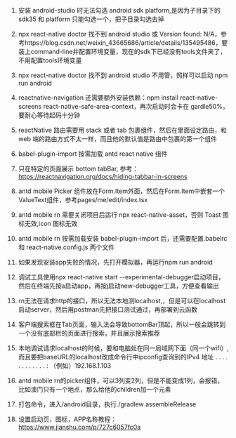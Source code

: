 1. 安装 android-studio 时无法勾选 android sdk platform,是因为子目录下的 sdk35 和 platform 只能勾选一个，把子目录勾选去掉

2. npx react-native doctor 找不到 android studio 或 Version found: N/A，参考https://blog.csdn.net/weixin_43665686/article/details/135495486，要装上command-line并配置环境变量，现在的sdk下已经没有tools文件夹了，不用配置tools环境变量

3. npx react-native doctor 找不到 android studio 不用管，照样可以启动 npm run android

4. reactnative-navigation 还需要额外安装依赖：npm install react-native-screens react-native-safe-area-context，再次启动时会卡在 gardle50%，要耐心等待起码十分钟

5. reactNative 路由需要用 stack 或者 tab 包裹组件，然后在里面设定路由，和 web 端的路由方式不太一样，而且他的默认值是路由中包裹的第一个组件

6. babel-plugin-import 按需加载 antd react native 组件

7. 只在特定的页面展示 bottom tabBar, 参考：https://reactnavigation.org/docs/hiding-tabbar-in-screens

8. antd mobile Picker 组件放在Form.Item外面，然后在Form.Item中嵌套一个ValueText组件，参考pages/me/edit/index.tsx

9. antd mobile rn 需要关闭项目后运行 npx react-native-asset，否则 Toast 图标无效,icon 图标无效

10. antd mobile rn 按需加载安装 babel-plugin-import 后，还需要配置.babelrc 和 react-native.config.js 两个文件

11. 如果发现安装app失败的情况，先打开模拟器，再运行npm run android

12. 调试工具使用npx react-native start --experimental-debugger启动项目，然后在终端先按a启动app，再按j启动new-debugger工具，方便查看输出

13. rn无法在请求http的接口，所以无法本地测localhost,，但是可以在localhost启动server，然后用postman先把接口测试通过，再部署到云函数

14. 客户端搜索框在Tab页面，输入法会导致bottomBar顶起，所以一般会跳转到一个没有底部栏的页面进行搜索，并且展示搜索推荐

15. 本地调试请求localhost的时候，要和电脑处在同一局域网下面（同一个wifi）,而且要把baseURL的localhost改成命令行中ipconfig查询到的IPv4 地址 . . . . . . . . . . . . : （例如）192.168.1.103

16. antd mobile rn的picker组件，可以3列变2列，但是不能变成1列，会报错，比如澳门只有一个地点，那么给他的children加一个元素
17. 打包命令，进入/android目录，执行./gradlew assembleRelease

18. 设置启动页，图标，APP名称教程：https://www.jianshu.com/p/727c6057fc0a

